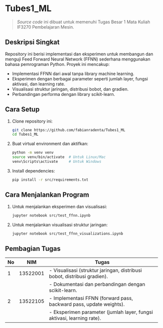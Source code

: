 # Tubes1_ML
> *Source code* ini dibuat untuk memenuhi Tugas Besar 1 Mata Kuliah IF3270 Pembelajaran Mesin.

## Deskripsi Singkat
Repository ini berisi implementasi dan eksperimen untuk membangun dan menguji Feed Forward Neural Network (FFNN) sederhana menggunakan bahasa pemrograman Python. Proyek ini mencakup:
- Implementasi FFNN dari awal tanpa library machine learning.
- Eksperimen dengan berbagai parameter seperti jumlah layer, fungsi aktivasi, dan learning rate.
- Visualisasi struktur jaringan, distribusi bobot, dan gradien.
- Perbandingan performa dengan library scikit-learn.

## Cara Setup
1. Clone repository ini:
   ```bash
   git clone https://github.com/fabianradenta/Tubes1_ML
   cd Tubes1_ML
2. Buat virtual environment dan aktifkan:
    ```bash
    python -m venv venv
    source venv/bin/activate  # Untuk Linux/Mac
    venv\Scripts\activate     # Untuk Windows
3. Install dependencies:
    ```bash
    pip install -r src/requirements.txt

## Cara Menjalankan Program
1. Untuk menjalankan eksperimen dan visualisasi:
    ```bash
    jupyter notebook src/test_ffnn.ipynb

2. Untuk menjalankan visualisasi struktur jaringan:
    ```bash
    jupyter notebook src/test_ffnn_visualizations.ipynb


## Pembagian Tugas
| **No** | **NIM**     | **Tugas**                                                                 |
|--------|-------------|---------------------------------------------------------------------------|
| 1      | 13522001    | - Visualisasi (struktur jaringan, distribusi bobot, distribusi gradien).  |
|        |             | - Dokumentasi dan perbandingan dengan scikit-learn.                       |
| 2      | 13522105    | - Implementasi FFNN (forward pass, backward pass, update weights).        |
|        |             | - Eksperimen parameter (jumlah layer, fungsi aktivasi, learning rate).    |
